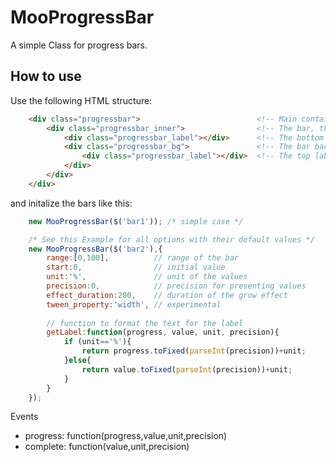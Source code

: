 MooProgressBar
===========

A simple Class for progress bars.

How to use
----------

Use the following HTML structure:
```html
    <div class="progressbar">                          <!-- Main container -->
        <div class="progressbar_inner">                <!-- The bar, this is resized -->
            <div class="progressbar_label"></div>      <!-- The bottom label -->
            <div class="progressbar_bg">               <!-- The bar background, this is what you see growing -->
                <div class="progressbar_label"></div>  <!-- The top label -->
            </div>
        </div>
    </div>
```

and initalize the bars like this:
```js
    new MooProgressBar($('bar1')); /* simple case */

    /* See this Example for all options with their default values */
    new MooProgressBar($('bar2'),{
        range:[0,100],          // range of the bar
        start:0,                // initial value
        unit:'%',               // unit of the values
        precision:0,            // precision for presenting values
        effect_duration:200,    // duration of the grow effect
        tween_property:'width', // experimental
        
        // function to format the text for the label
        getLabel:function(progress, value, unit, precision){
            if (unit=='%'){
                return progress.toFixed(parseInt(precision))+unit;
            }else{
                return value.toFixed(parseInt(precision))+unit;
            }
        }
    });
```

Events
- progress: function(progress,value,unit,precision)
- complete: function(value,unit,precision)
